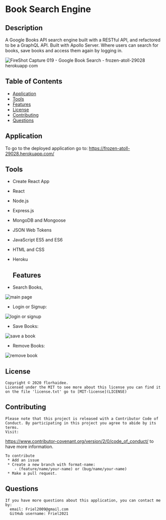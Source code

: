 # Book Search Engine

  ## Description 

  A Google Books API search engine built with a RESTful API, and refactored to be a GraphQL API. Built with Apollo Server.
  Where users can search for books, save books and access them again by logging in.
  
 ![FireShot Capture 019 - Google Book Search - frozen-atoll-29028 herokuapp com](https://user-images.githubusercontent.com/87154134/135940911-3b6ac11e-67de-429f-87bf-9a8564a816a5.png)


  ## Table of Contents 
  * [Application](#Application)
  * [Tools](#Tools)
  * [Features](#Features)
  * [License](#license)
  * [Contributing](#contributing)
  * [Questions](#questions)
  

  ## Application

  To go to the deployed application go to:
https://frozen-atoll-29028.herokuapp.com/

 ## Tools
 
 * Create React App
* React
* Node.js
* Express.js
* MongoDB and Mongoose
* JSON Web Tokens
* JavaScript ES5 and ES6
* HTML and CSS
* Heroku

  ## Features

* Search Books, 

![main page]()

* Login or Signup:

![login or signup]()

* Save Books:

![save a book]()

* Remove Books:

![remove book]()

  ## License

    Copyright © 2020 florhaidee. 
    Licensed under the MIT to see more about this license you can find it on the file 'license.txt' go to [MIT-license](LICENSE) 


  ## Contributing 

    Please note that this project is released with a Contributor Code of Conduct. By participating in this project you agree to abide by its terms.
    Visit:
https://www.contributor-covenant.org/version/2/0/code_of_conduct/ to have more information.

    To contribute 
     * Add an issue
     * Create a new branch with format-name: 
        - (feature/name/your-name) or (bug/name/your-name) 
     * Make a pull request.

  ## Questions

    If you have more questions about this application, you can contact me by:
      email: Friel2009@gmail.com
      GitHub username: Friel2021


